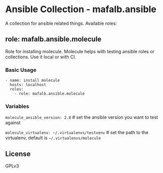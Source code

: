 # Ansible Collection - mafalb.ansible

A collection for ansible related things. Available roles:

## role: mafalb.ansible.molecule

Role for installing molecule. Molecule helps with testing ansible roles or collections. Use it local or with CI.

### Basic Usage

```ansible
- name: install molecule
  hosts: localhost
  roles:
    - role: mafalb.ansible.molecule
```

### Variables

```molecule_ansible_version: 2.8``` # set the ansible version you want to test against

```molecule_virtualenv: ~/.virtualenvs/testvenv``` # set the path to the virtualenv, default is ```~/.virtualenvs/molecule```

## License

GPLv3

